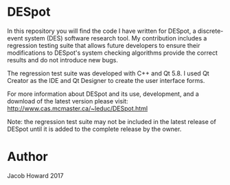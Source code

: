 # DESpot
In this repository you will find the code I have written for DESpot, a discrete-event system (DES) software research tool.  My contribution includes a regression testing suite that allows future developers to ensure their modifications to DESpot's system checking algorithms provide the correct results and do not introduce new bugs.  

The regression test suite was developed with C++ and Qt 5.8.  I used Qt Creator as the IDE and Qt Designer to create the user interface forms.

For more information about DESpot and its use, development, and a download of the latest version please visit:
http://www.cas.mcmaster.ca/~leduc/DESpot.html

Note: the regression test suite may not be included in the latest release of DESpot until it is added to the complete release by the owner.

# Author
Jacob Howard 2017

